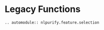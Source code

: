# Legacy Functions

<div align = "justify">

```{eval-rst}
.. automodule:: nlpurify.feature.selection
```

</div>

